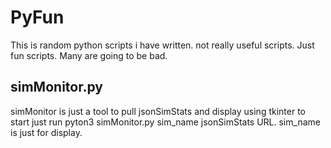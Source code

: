 # PyFun
This is random python scripts i have written.  not really useful scripts.  Just
fun scripts.  Many are going to be bad.

## simMonitor.py
simMonitor is just a tool to pull jsonSimStats and display using tkinter
to start just run pyton3 simMonitor.py sim_name jsonSimStats URL.
sim_name is just for display.
